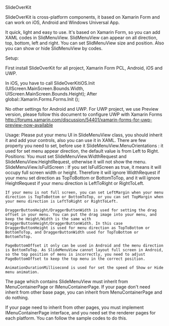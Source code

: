 SlideOverKit

SlideOverKit is cross-platform components, it based on Xamarin Form and can work on iOS, Android and Windows Universal App.

It quick, light and easy to use. It's based on Xamarin Form, so you can add XAML codes in SlidMenuView. SlidMenuView can appear on all direction, top, bottom, left and right. You can set SlidMenuView size and position. Also you can show or hide SlidMenuView by codes.

Setup:

First install SlideOverKit for all project, Xamarin Form PCL, Android, iOS and UWP.

In iOS, you have to call 
SlideOverKitiOS.Init (UIScreen.MainScreen.Bounds.Width, UIScreen.MainScreen.Bounds.Height);
After global::Xamarin.Forms.Forms.Init ();

No other settings for Android and UWP.
For UWP project, we use Preview version, please follow this document to configure UWP with Xamarin Forms
http://forums.xamarin.com/discussion/54401/xamarin-forms-for-uwp-preview-now-available

Usage:
Please put your menu UI in SlideMenuView class, you should inherit it and add your controls, also you can use it in XAML.
There are few property you need to set, before use it
	SlideMenuView.MenuOrientations : it used for set menu appear direction, the default value is from Left to Right.
	Positions:
	You must set SlideMenuView.WidthRequest and SlideMenuView.HeightRequest, otherwise it will not show the menu.
	SlideMenuView.IsFullScreen : If you set IsFullScreen as true, it means it will occupy full screen width or height. Therefore it will ignore WidthRequest if your menu set direction as TopToBottom or BottomToTop, and it will ignore HeightRequest if your menu direction is LeftToRight or RightToLeft.

	If your menu is not full screen, you can set LeftMargin when your menu direction is TopToBottom or BottomToTop, or you can set TopMargin when your menu direction is LeftToRight or RightToLeft.

	DraggerButtonHeight/DraggerButtonWidth is used for setting the drag offset in your menu. You can put the drag image into your menu, and keep the Height/Width is the same with DraggerButtonHeight/DraggerButtonWidth. In this case DraggerButtonHeight is used for menu direction as TopToBottom or BottomToTop, and DraggerButtonWidth used for TopToBottom or BottomToTop.

	PageBottomOffset it only can be used in Android and the menu direction is BottomToTop. As SlideMenuView cannot layout full screen in Android, so the top position of menu is incorrectly, you need to adjust PageBottomOffset to keep the top menu in the correct position.

	AnimationDurationMillisecond is used for set the speed of Show or Hide menu animation. 

The page which contains SlideMenuView must inherit from MenuContainerPage or IMenuContainerPage. If your page don't need inherit from other base page, you can inherit from MenuContainerPage and do nothing.

If your page need to inherit from other pages, you must implement IMenuContainerPage interface, and you need set the renderer pages for each platform. You can follow the sample codes to do this.



